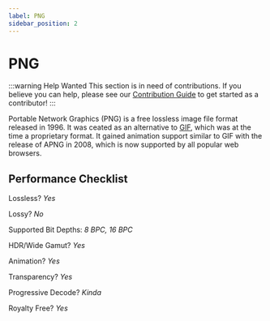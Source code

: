 ```yaml
---
label: PNG
sidebar_position: 2
---
```


# PNG

:::warning Help Wanted
This section is in need of contributions. If you believe you can help, please see our [Contribution Guide](../contribution-guide.md) to get started as a contributor!
:::

Portable Network Graphics (PNG) is a free lossless image file format released in 1996. It was ceated as an alternative to [GIF](./GIF.md), which was at the time a proprietary format. It gained animation support similar to GIF with the release of APNG in 2008, which is now supported by all popular web browsers.

## Performance Checklist

Lossless? *Yes*

Lossy? *No*

Supported Bit Depths:
*8 BPC, 16 BPC*

HDR/Wide Gamut? *Yes*

Animation? *Yes*

Transparency? *Yes*

Progressive Decode? *Kinda*

Royalty Free? *Yes*